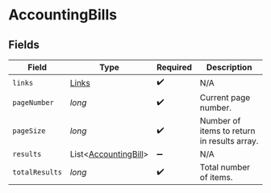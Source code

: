 # AccountingBills


## Fields

| Field                                                         | Type                                                          | Required                                                      | Description                                                   |
| ------------------------------------------------------------- | ------------------------------------------------------------- | ------------------------------------------------------------- | ------------------------------------------------------------- |
| `links`                                                       | [Links](../../models/shared/Links.md)                         | :heavy_check_mark:                                            | N/A                                                           |
| `pageNumber`                                                  | *long*                                                        | :heavy_check_mark:                                            | Current page number.                                          |
| `pageSize`                                                    | *long*                                                        | :heavy_check_mark:                                            | Number of items to return in results array.                   |
| `results`                                                     | List<[AccountingBill](../../models/shared/AccountingBill.md)> | :heavy_minus_sign:                                            | N/A                                                           |
| `totalResults`                                                | *long*                                                        | :heavy_check_mark:                                            | Total number of items.                                        |